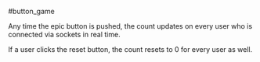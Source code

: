 #button_game

Any time the epic button is pushed, the count updates on every user who is connected via sockets in real time.  

If a user clicks the reset button, the count resets to 0 for every user as well.